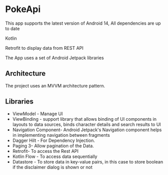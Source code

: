 # PokeApi

This app supports the latest version of Android 14, All dependencies are up to date

Kotlin

Retrofit to display data from REST API

The App uses a set of Android Jetpack libraries

## Architecture
The project uses an MVVM architecture pattern.


## Libraries
* ViewModel - Manage UI
* ViewBinding - support library that
  allows binding of UI components in layouts to data sources, binds character details and search results to UI
* Navigation Component- Android Jetpack's Navigation component helps in implementing navigation between fragments
* Dagger Hilt - For Dependency Injection.
* Paging 3- Allow pagination of the Data.
* Retrofit- To access the Rest API
* Kotlin Flow - To access data sequentially
* Datastore - To store data
  in key-value pairs, in this case to store boolean if the disclaimer dialog is shown or not

